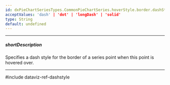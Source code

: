 ```yaml
---
id: dxPieChartSeriesTypes.CommonPieChartSeries.hoverStyle.border.dashStyle
acceptValues: 'dash' | 'dot' | 'longDash' | 'solid'
type: String
default: undefined
---
```

---
##### shortDescription
Specifies a dash style for the border of a series point when this point is hovered over.

---
#include dataviz-ref-dashstyle